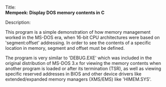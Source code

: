 Title:<br/>
<b>Mempeek: Display DOS memory contents in C</b>

Description:<br/>
<p>This program is a simple demonstration of how memory management worked in the MS-DOS era, when 16-bit CPU architectures were based on 'segment:offset' addressing. In order to see the contents of a specific location in memory, segment and offset must be defined. 

The program is very similar to 'DEBUG.EXE' which was included in the original distribution of MS-DOS 3.x for viewing the memory contents when another program is loaded or after its termination (TSR), as well as viewing specific reserved addresses in BIOS and other device drivers like extended/expanded memory managers (XMS/EMS) like 'HIMEM.SYS'.
